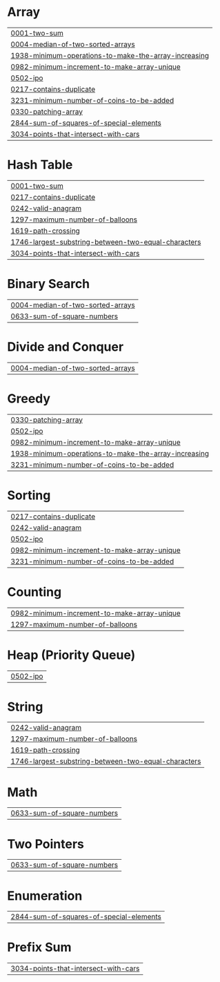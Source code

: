 # Array
|  |
| ------- |
| [0001-two-sum](https://github.com/himanshuparmar21/DSA-Leetcode/tree/master/0001-two-sum) | [link](https://github.com/himanshuparmar21/DSA-JAVA/tree/main/0001-two-sum)
| [0004-median-of-two-sorted-arrays](https://github.com/himanshuparmar21/DSA-Leetcode/tree/master/0004-median-of-two-sorted-arrays) |
| [1938-minimum-operations-to-make-the-array-increasing](https://github.com/himanshuparmar21/DSA-Leetcode/tree/master/1938-minimum-operations-to-make-the-array-increasing) |
| [0982-minimum-increment-to-make-array-unique](https://github.com/himanshuparmar21/DSA-Leetcode/tree/master/0982-minimum-increment-to-make-array-unique) |
| [0502-ipo](https://github.com/himanshuparmar21/DSA-Leetcode/tree/master/0502-ipo) |
| [0217-contains-duplicate](https://github.com/himanshuparmar21/DSA-Leetcode/tree/master/0217-contains-duplicate) |
| [3231-minimum-number-of-coins-to-be-added](https://github.com/himanshuparmar21/DSA-Leetcode/tree/master/3231-minimum-number-of-coins-to-be-added) |
| [0330-patching-array](https://github.com/himanshuparmar21/DSA-Leetcode/tree/master/0330-patching-array) |
| [2844-sum-of-squares-of-special-elements](https://github.com/himanshuparmar21/DSA-Leetcode/tree/master/2844-sum-of-squares-of-special-elements) |
| [3034-points-that-intersect-with-cars](https://github.com/himanshuparmar21/DSA-Leetcode/tree/master/3034-points-that-intersect-with-cars) |


# Hash Table
|  |
| ------- |
| [0001-two-sum](https://github.com/himanshuparmar21/DSA-Leetcode/tree/master/0001-two-sum) |
| [0217-contains-duplicate](https://github.com/himanshuparmar21/DSA-Leetcode/tree/master/0217-contains-duplicate) |
| [0242-valid-anagram](https://github.com/himanshuparmar21/DSA-Leetcode/tree/master/0242-valid-anagram) |
| [1297-maximum-number-of-balloons](https://github.com/himanshuparmar21/DSA-Leetcode/tree/master/1297-maximum-number-of-balloons) |
| [1619-path-crossing](https://github.com/himanshuparmar21/DSA-Leetcode/tree/master/1619-path-crossing) |
| [1746-largest-substring-between-two-equal-characters](https://github.com/himanshuparmar21/DSA-Leetcode/tree/master/1746-largest-substring-between-two-equal-characters) |
| [3034-points-that-intersect-with-cars](https://github.com/himanshuparmar21/DSA-Leetcode/tree/master/3034-points-that-intersect-with-cars) |
# Binary Search
|  |
| ------- |
| [0004-median-of-two-sorted-arrays](https://github.com/himanshuparmar21/DSA-Leetcode/tree/master/0004-median-of-two-sorted-arrays) |
| [0633-sum-of-square-numbers](https://github.com/himanshuparmar21/DSA-Leetcode/tree/master/0633-sum-of-square-numbers) |
# Divide and Conquer
|  |
| ------- |
| [0004-median-of-two-sorted-arrays](https://github.com/himanshuparmar21/DSA-Leetcode/tree/master/0004-median-of-two-sorted-arrays) |
# Greedy
|  |
| ------- |
| [0330-patching-array](https://github.com/himanshuparmar21/DSA-Leetcode/tree/master/0330-patching-array) |
| [0502-ipo](https://github.com/himanshuparmar21/DSA-Leetcode/tree/master/0502-ipo) |
| [0982-minimum-increment-to-make-array-unique](https://github.com/himanshuparmar21/DSA-Leetcode/tree/master/0982-minimum-increment-to-make-array-unique) |
| [1938-minimum-operations-to-make-the-array-increasing](https://github.com/himanshuparmar21/DSA-Leetcode/tree/master/1938-minimum-operations-to-make-the-array-increasing) |
| [3231-minimum-number-of-coins-to-be-added](https://github.com/himanshuparmar21/DSA-Leetcode/tree/master/3231-minimum-number-of-coins-to-be-added) |
# Sorting
|  |
| ------- |
| [0217-contains-duplicate](https://github.com/himanshuparmar21/DSA-Leetcode/tree/master/0217-contains-duplicate) |
| [0242-valid-anagram](https://github.com/himanshuparmar21/DSA-Leetcode/tree/master/0242-valid-anagram) |
| [0502-ipo](https://github.com/himanshuparmar21/DSA-Leetcode/tree/master/0502-ipo) |
| [0982-minimum-increment-to-make-array-unique](https://github.com/himanshuparmar21/DSA-Leetcode/tree/master/0982-minimum-increment-to-make-array-unique) |
| [3231-minimum-number-of-coins-to-be-added](https://github.com/himanshuparmar21/DSA-Leetcode/tree/master/3231-minimum-number-of-coins-to-be-added) |
# Counting
|  |
| ------- |
| [0982-minimum-increment-to-make-array-unique](https://github.com/himanshuparmar21/DSA-Leetcode/tree/master/0982-minimum-increment-to-make-array-unique) |
| [1297-maximum-number-of-balloons](https://github.com/himanshuparmar21/DSA-Leetcode/tree/master/1297-maximum-number-of-balloons) |
# Heap (Priority Queue)
|  |
| ------- |
| [0502-ipo](https://github.com/himanshuparmar21/DSA-Leetcode/tree/master/0502-ipo) |
# String
|  |
| ------- |
| [0242-valid-anagram](https://github.com/himanshuparmar21/DSA-Leetcode/tree/master/0242-valid-anagram) |
| [1297-maximum-number-of-balloons](https://github.com/himanshuparmar21/DSA-Leetcode/tree/master/1297-maximum-number-of-balloons) |
| [1619-path-crossing](https://github.com/himanshuparmar21/DSA-Leetcode/tree/master/1619-path-crossing) |
| [1746-largest-substring-between-two-equal-characters](https://github.com/himanshuparmar21/DSA-Leetcode/tree/master/1746-largest-substring-between-two-equal-characters) |
# Math
|  |
| ------- |
| [0633-sum-of-square-numbers](https://github.com/himanshuparmar21/DSA-Leetcode/tree/master/0633-sum-of-square-numbers) |
# Two Pointers
|  |
| ------- |
| [0633-sum-of-square-numbers](https://github.com/himanshuparmar21/DSA-Leetcode/tree/master/0633-sum-of-square-numbers) |
# Enumeration
|  |
| ------- |
| [2844-sum-of-squares-of-special-elements](https://github.com/himanshuparmar21/DSA-Leetcode/tree/master/2844-sum-of-squares-of-special-elements) |
# Prefix Sum
|  |
| ------- |
| [3034-points-that-intersect-with-cars](https://github.com/himanshuparmar21/DSA-Leetcode/tree/master/3034-points-that-intersect-with-cars) |